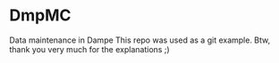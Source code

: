 # DmpMC
Data maintenance in Dampe
This repo was used as a git example. Btw, thank you very much for the explanations ;)
